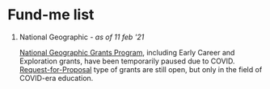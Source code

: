 # Fund-me list
<ol>
 <li>National Geographic <i>- as of 11 feb '21</i>
  <p><a href="https://www.nationalgeographic.org/funding-opportunities/grants/">National Geographic Grants Program</a>, including Early Career and Exploration grants, have been temporarily paused due to COVID. <a href="https://www.nationalgeographic.org/funding-opportunities/grants/what-we-fund/covid-19-emergency-fund-educators/">Request-for-Proposal</a> type of grants are still open, but only in the field of COVID-era education.</p>
 </li>
 

</ol>
